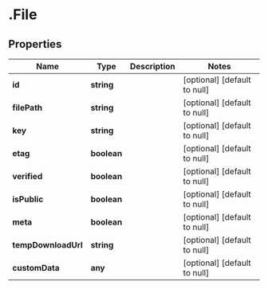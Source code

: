 # .File

## Properties
Name | Type | Description | Notes
------------ | ------------- | ------------- | -------------
**id** | **string** |  | [optional] [default to null]
**filePath** | **string** |  | [optional] [default to null]
**key** | **string** |  | [optional] [default to null]
**etag** | **boolean** |  | [optional] [default to null]
**verified** | **boolean** |  | [optional] [default to null]
**isPublic** | **boolean** |  | [optional] [default to null]
**meta** | **boolean** |  | [optional] [default to null]
**tempDownloadUrl** | **string** |  | [optional] [default to null]
**customData** | **any** |  | [optional] [default to null]


